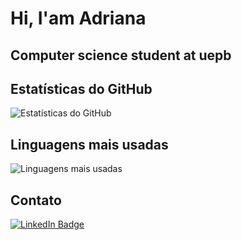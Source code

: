 # Hi, I'am Adriana

## Computer science student at uepb

## Estatísticas do GitHub

![Estatísticas do GitHub](https://github-readme-stats.vercel.app/api?username=Adriana-Sousa&show_icons=true&theme=radical)

## Linguagens mais usadas

![Linguagens mais usadas](https://github-readme-stats.vercel.app/api/top-langs/?username=Adriana-Sousa&layout=compact&theme=radical)

## Contato

[![LinkedIn Badge](https://img.shields.io/badge/-LinkedIn-blue?style=flat&logo=Linkedin&logoColor=white)](https://www.linkedin.com/in/adriana-sousa-960979264/)
